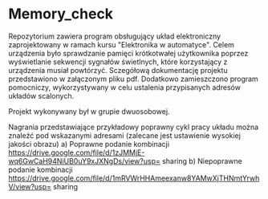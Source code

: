 # Memory_check

Repozytorium zawiera program obsługujący układ elektroniczny zaprojektowany w ramach kursu "Elektronika w automatyce". Celem urządzenia było sprawdzanie pamięci krótkotwałej użytkownika poprzez wyświetlanie sekwencji sygnałów świetlnych, które korzystający z urządzenia musiał powtórzyć. Sczegółową dokumentację projektu przedstawiono w załączonym pliku pdf. Dodatkowo zamieszczono program pomocniczy, wykorzystywany w celu ustalenia przypisanych adresów układów scalonych.  

Projekt wykonywany był w grupie dwuosobowej.

Nagrania przedstawiające przykładowy poprawny cykl pracy układu można znaleźć pod
wskazanymi adresami (zalecane jest ustawienie wysokiej jakości obrazu)
a) Poprawne podanie kombinacji
https://drive.google.com/file/d/1zJMMjE-wq6GwCaH94NiUB0uY9xJXNgDs/view?usp=
sharing
b) Niepoprawne podanie kombinacji
https://drive.google.com/file/d/1mRVWrHHAmeexanw8YAMwXjTHNmtYrwhV/view?usp=
sharing
